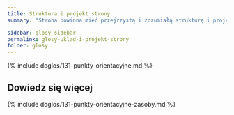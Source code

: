 ```yaml
---
title: Struktura i projekt strony
summary: "Strona powinna mieć przejrzystą i zozumiałą strukturę i projekt."

sidebar: glosy_sidebar
permalink: glosy-uklad-i-projekt-strony
folder: glosy
---
```


{% include doglos/131-punkty-orientacyjne.md %}

## Dowiedz się więcej
{% include doglos/131-punkty-orientacyjne-zasoby.md %}  
